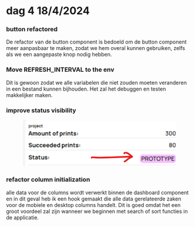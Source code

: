# dag 4 18/4/2024

### button refactored&#x20;

De refactor van de button component is bedoeld om de button component meer aanpasbaar te maken, zodat we hem overal kunnen gebruiken, zelfs als we een aangepaste knop nodig hebben.

### Move REFRESH\_INTERVAL to the env

Dit is gewoon zodat we alle variabelen die niet zouden moeten veranderen in een bestand kunnen bijhouden. Het zal het debuggen en testen makkelijker maken.



### improve status visibility&#x20;

<figure><img src="../.gitbook/assets/image (1).png" alt=""><figcaption></figcaption></figure>

### refactor column initialization

alle data voor de columns wordt verwerkt binnen de dashboard component en in dit geval heb ik een hook gemaakt die alle data gerelateerde zaken voor de mobiele en desktop columns handelt. Dit is goed omdat het een groot voordeel zal zijn wanneer we beginnen met search of sort functies in de applicatie.

